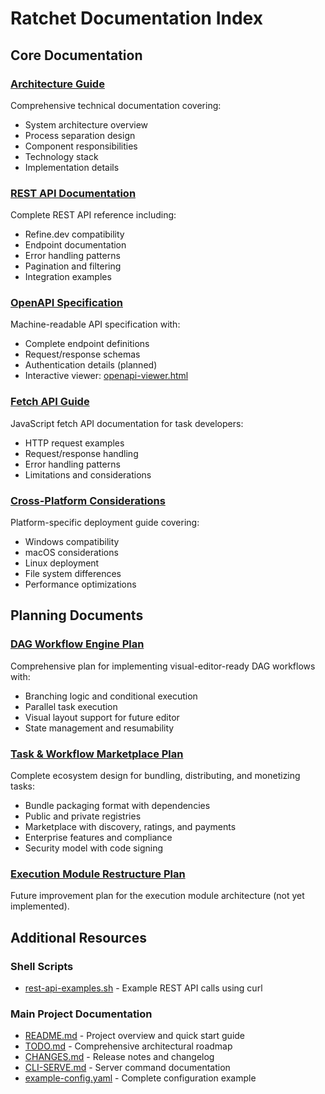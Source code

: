 # Ratchet Documentation Index

## Core Documentation

### [Architecture Guide](ARCHITECTURE.md)
Comprehensive technical documentation covering:
- System architecture overview
- Process separation design
- Component responsibilities
- Technology stack
- Implementation details

### [REST API Documentation](REST_API_README.md)
Complete REST API reference including:
- Refine.dev compatibility
- Endpoint documentation
- Error handling patterns
- Pagination and filtering
- Integration examples

### [OpenAPI Specification](openapi.yaml)
Machine-readable API specification with:
- Complete endpoint definitions
- Request/response schemas
- Authentication details (planned)
- Interactive viewer: [openapi-viewer.html](openapi-viewer.html)

### [Fetch API Guide](FETCH_API.md)
JavaScript fetch API documentation for task developers:
- HTTP request examples
- Request/response handling
- Error handling patterns
- Limitations and considerations

### [Cross-Platform Considerations](CROSS-PLATFORM-CONSIDERATIONS.md)
Platform-specific deployment guide covering:
- Windows compatibility
- macOS considerations
- Linux deployment
- File system differences
- Performance optimizations

## Planning Documents

### [DAG Workflow Engine Plan](plans/DAG_WORKFLOW_PLAN.md)
Comprehensive plan for implementing visual-editor-ready DAG workflows with:
- Branching logic and conditional execution
- Parallel task execution
- Visual layout support for future editor
- State management and resumability

### [Task & Workflow Marketplace Plan](plans/TASK_MARKETPLACE_PLAN.md)
Complete ecosystem design for bundling, distributing, and monetizing tasks:
- Bundle packaging format with dependencies
- Public and private registries
- Marketplace with discovery, ratings, and payments
- Enterprise features and compliance
- Security model with code signing

### [Execution Module Restructure Plan](plans/EXECUTION_RESTRUCTURE_PLAN.md)
Future improvement plan for the execution module architecture (not yet implemented).

## Additional Resources

### Shell Scripts
- [rest-api-examples.sh](rest-api-examples.sh) - Example REST API calls using curl

### Main Project Documentation
- [README.md](../README.md) - Project overview and quick start guide
- [TODO.md](../TODO.md) - Comprehensive architectural roadmap
- [CHANGES.md](../CHANGES.md) - Release notes and changelog
- [CLI-SERVE.md](../CLI-SERVE.md) - Server command documentation
- [example-config.yaml](../example-config.yaml) - Complete configuration example